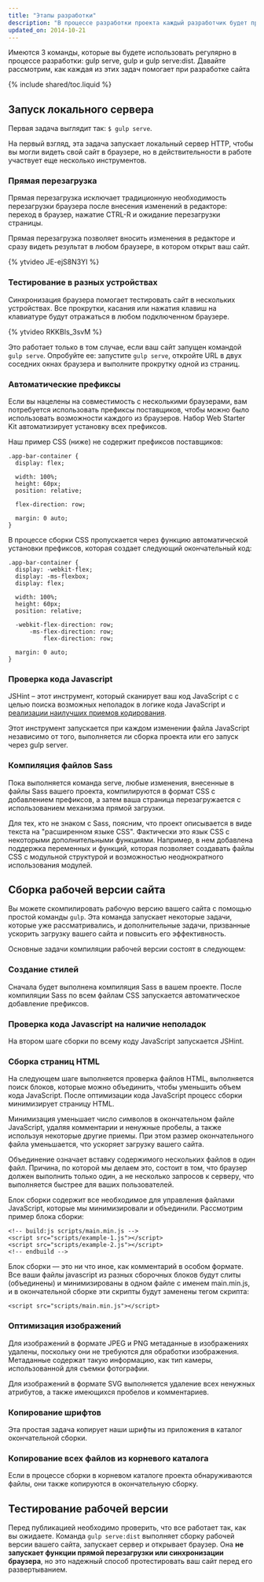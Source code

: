 ```yaml
---
title: "Этапы разработки"
description: "В процессе разработки проекта каждый разработчик будет проходить различные этапы. Набор Web Starter Kit повышает производительность и упрощает выполнение ряда задач на каждом этапе"
updated_on: 2014-10-21
---
```


<p class="intro">
  Имеются 3 команды, которые вы будете использовать регулярно в процессе разработки: gulp serve, gulp и gulp serve:dist. Давайте рассмотрим, как каждая из этих задач помогает при разработке сайта
</p>

{% include shared/toc.liquid %}

## Запуск локального сервера

Первая задача выглядит так: `$ gulp serve`.

На первый взгляд, эта задача запускает локальный сервер HTTP, чтобы вы могли видеть свой сайт
в браузере, но в действительности в работе участвует еще несколько инструментов.

### Прямая перезагрузка

Прямая перезагрузка исключает традиционную необходимость перезагрузки браузера после внесения изменений в редакторе:
переход в браузер, нажатие CTRL-R и ожидание перезагрузки
страницы.

Прямая перезагрузка позволяет вносить изменения в редакторе и сразу видеть
результат в любом браузере, в котором открыт ваш сайт.

{% ytvideo JE-ejS8N3YI %}

### Тестирование в разных устройствах

Синхронизация браузера помогает тестировать сайт в нескольких устройствах. Все прокрутки,
касания или нажатия клавиш на клавиатуре будут отражаться в любом подключенном браузере.

{% ytvideo RKKBIs_3svM %}

Это работает только в том случае, если ваш сайт запущен командой `gulp serve`. Опробуйте ее: запустите
`gulp serve`, откройте URL в двух соседних окнах браузера и выполните прокрутку
одной из страниц.

### Автоматические префиксы

Если вы нацелены на совместимость с несколькими браузерами, вам потребуется использовать префиксы поставщиков, чтобы
можно было использовать возможности каждого из браузеров. Набор Web Starter Kit автоматизирует установку всех
префиксов.

Наш пример CSS (ниже) не содержит префиксов поставщиков:

    .app-bar-container {
      display: flex;

      width: 100%;
      height: 60px;
      position: relative;

      flex-direction: row;

      margin: 0 auto;
    }

В процессе сборки CSS пропускается через функцию автоматической установки префиксов, которая создает следующий
окончательный код:

    .app-bar-container {
      display: -webkit-flex;
      display: -ms-flexbox;
      display: flex;

      width: 100%;
      height: 60px;
      position: relative;

      -webkit-flex-direction: row;
          -ms-flex-direction: row;
              flex-direction: row;

      margin: 0 auto;
    }

### Проверка кода Javascript

JSHint – этот инструмент, который сканирует ваш код JavaScript c с целью поиска возможных неполадок
в логике кода JavaScript и [реализации наилучших приемов кодирования](http://www.jshint.com/docs/).

Этот инструмент запускается при каждом изменении файла JavaScript
независимо от того, выполняется ли сборка проекта или его запуск через gulp server.

### Компиляция файлов Sass

Пока выполняется команда serve, любые изменения, внесенные в файлы Sass
вашего проекта, компилируются в формат CSS с добавлением префиксов, а затем ваша
страница перезагружается с использованием механизма прямой загрузки.

Для тех, кто не знаком с Sass, поясним, что проект описывается в виде текста на
"расширенном языке CSS". Фактически это язык CSS с некоторыми дополнительными функциями. Например,
в нем добавлена поддержка переменных и функций, которая позволяет создавать файлы CSS
с модульной структурой и возможностью неоднократного использования модулей.

## Сборка рабочей версии сайта

Вы можете скомпилировать рабочую версию вашего сайта с помощью простой
команды `gulp`. Эта команда запускает некоторые задачи, которые уже рассматривались, и дополнительные
задачи, призванные ускорить загрузку вашего сайта и повысить его эффективность.

Основные задачи компиляции рабочей версии состоят в следующем:

### Создание стилей

Сначала будет выполнена компиляция Sass в вашем проекте. После компиляции Sass
 по всем файлам CSS запускается автоматическое добавление префиксов.

### Проверка кода Javascript на наличие неполадок

На втором шаге сборки по всему коду JavaScript запускается JSHint.

### Сборка страниц HTML

На следующем шаге выполняется проверка файлов HTML, выполняется поиск блоков, которые можно объединить, чтобы
уменьшить объем кода JavaScript. После оптимизации кода JavaScript процесс сборки минимизирует
страницу HTML.

Минимизация уменьшает число символов в окончательном файле JavaScript,
удаляя комментарии и ненужные пробелы, а также используя некоторые
другие приемы. При этом размер окончательного файла уменьшается, что ускоряет
загрузку вашего сайта.

Объединение означает вставку содержимого нескольких файлов в один файл. Причина, по которой
мы делаем это, состоит в том, что браузер должен выполнить только один, а не несколько запросов к серверу,
что выполняется быстрее для ваших пользователей.

Блок сборки содержит все необходимое для управления файлами JavaScript, которые мы минимизировали
и объединили. Рассмотрим пример блока сборки:

    <!-- build:js scripts/main.min.js -->
    <script src="scripts/example-1.js"></script>
    <script src="scripts/example-2.js"></script>
    <!-- endbuild -->

Блок сборки — это ни что иное, как комментарий в особом формате.
Все ваши файлы javascript из разных сборочных блоков будут слиты
(объединены) и минимизированы в одном файле с именем main.min.js, и
в окончательной сборке эти скрипты будут заменены тегом скрипта:

    <script src="scripts/main.min.js"></script>

### Оптимизация изображений

Для изображений в формате JPEG и PNG метаданные в изображениях удалены, поскольку они не требуются для
обработки изображения. Метаданные содержат такую информацию, как тип камеры, использованной для
съемки фотографии.

Для изображений в формате SVG выполняется удаление всех ненужных атрибутов, а также имеющихся
пробелов и комментариев.

### Копирование шрифтов

Эта простая задача копирует наши шрифты из приложения в каталог окончательной сборки.

### Копирование всех файлов из корневого каталога

Если в процессе сборки в корневом каталоге проекта обнаруживаются файлы, они также копируются
в окончательную сборку.

## Тестирование рабочей версии

Перед публикацией необходимо проверить, что все работает
так, как вы ожидаете. Команда `gulp serve:dist` выполняет сборку рабочей версии вашего сайта,
запускает сервер и открывает браузер. Она **не запускает функции прямой перезагрузки или
синхронизации браузера**, но это надежный способ протестировать ваш сайт перед его развертыванием.


